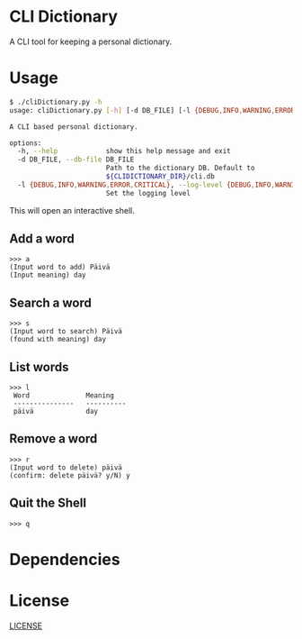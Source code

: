 # CLI Dictionary

A CLI tool for keeping a personal dictionary.

# Usage

```bash
$ ./cliDictionary.py -h
usage: cliDictionary.py [-h] [-d DB_FILE] [-l {DEBUG,INFO,WARNING,ERROR,CRITICAL}]

A CLI based personal dictionary.

options:
  -h, --help            show this help message and exit
  -d DB_FILE, --db-file DB_FILE
                        Path to the dictionary DB. Default to
                        ${CLIDICTIONARY_DIR}/cli.db
  -l {DEBUG,INFO,WARNING,ERROR,CRITICAL}, --log-level {DEBUG,INFO,WARNING,ERROR,CRITICAL}
                        Set the logging level
```

This will open an interactive shell.

## Add a word
```
>>> a
(Input word to add) Päivä
(Input meaning) day
```

## Search a word
```
>>> s
(Input word to search) Päivä
(found with meaning) day
```

## List words
```
>>> l
 Word              Meaning
 ---------------   ----------
 päivä             day
```

## Remove a word
```
>>> r
(Input word to delete) päivä
(confirm: delete päivä? y/N) y
```

## Quit the Shell
```
>>> q
```

# Dependencies

# License
[LICENSE](LICENSE)
